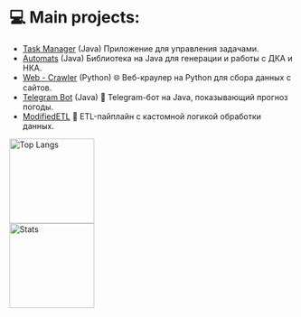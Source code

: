 # 💻 Main projects:
 - [Task Manager](https://github.com/admitriy1931/TaskManager) (Java) Приложение для управления задачами.
 - [Automats](https://github.com/1Shadowscale1/Automats) (Java) Библиотека на Java для генерации и работы с ДКА и НКА.
 - [Web - Crawler](https://github.com/SlivnyiArtem/WebCraulerPy) (Python) 🌐 Веб-краулер на Python для сбора данных с сайтов.
 - [Telegram Bot](https://github.com/admitriy1931/Weather_Bot_Java) (Java) 🤖 Telegram-бот на Java, показывающий прогноз погоды. 
 - [ModifiedETL](https://github.com/admitriy1931/ModifiedETL) 🔄 ETL-пайплайн с кастомной логикой обработки данных.



<div align="left"> <img src="https://github-readme-stats.vercel.app/api/top-langs?username=Darlitch&locale=en&hide_title=false&layout=compact&card_width=320&langs_count=5&theme=tokyonight&hide_border=false&order=2&hide=Jupyter%20Notebook" height="150" alt="Top Langs" /> </div> <div align="left"> <img src="https://github-readme-stats.vercel.app/api?username=admitriy1931&show_icons=true&theme=tokyonight&hide_border=false&locale=en" height="150" alt="Stats" /> </div>



<!--
**admitriy1931/admitriy1931** is a ✨ _special_ ✨ repository because its `README.md` (this file) appears on your GitHub profile.

Here are some ideas to get you started:

- 🔭 I’m currently working on ...
- 🌱 I’m currently learning ...
- 👯 I’m looking to collaborate on ...
- 🤔 I’m looking for help with ...
- 💬 Ask me about ...
- 📫 How to reach me: ...
- 😄 Pronouns: ...
- ⚡ Fun fact: ...
-->
